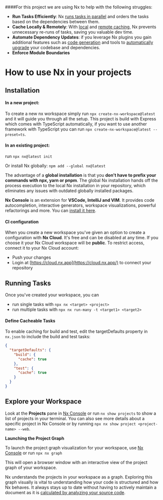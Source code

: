 ####For this project we are using Nx to help with the following struggles:

- **Run Tasks Efficiently**: Nx [runs tasks in parallel](https://nx.dev/features/run-tasks) and orders the tasks based on the dependencies between them.
- **Cache Locally & Remotely**: With [local](https://nx.dev/features/cache-task-results) and [remote caching](https://nx.dev/ci/features/remote-cache), Nx prevents unnecessary re-runs of tasks, saving you valuable dev time.
- **Automate Dependency Updates**: if you leverage Nx plugins you gain additional features such as [code generation](https://nx.dev/features/generate-code) and tools to [automatically upgrade](https://nx.dev/features/automate-updating-dependencies) your codebase and dependencies.
- **Enforce Module Boundaries**

# How to use Nx in your projects

## Installation

#### In a new project:

To create a new nx workspace simply run `npx create-nx-workspace@latest` and it will guide you through all the setup. This project is build with Express which comes with TypeScript automatically, if you want to use another framework with TypeScript you can run `npx create-nx-workspace@latest --preset=ts`.

#### In an existing project:

run `npx nx@latest init`

Or install Nx globally:
`npm add --global nx@latest`

The advantage of a **global installation** is that you **don't have to prefix your commands with npx, yarn or pnpm**. The global Nx installation hands off the process execution to the local Nx installation in your repository, which eliminates any issues with outdated globally installed packages.

**Nx Console** is an extension for **VSCode, IntelliJ and VIM**. It provides code autocompletion, interactive generators, workspace visualizations, powerful refactorings and more. You can [install it here](https://nx.dev/features/integrate-with-editors).

#### CI configuration

When you create a new workspace you've given an option to create a configuration with **Nx Cloud**. It's free and can be disabled at any time.
If you choose it your Nx Cloud workspace will be **public**.
To restrict access, connect it to your Nx Cloud account:

- Push your changes
- Login at [https://cloud.nx.app](https://cloud.nx.app/) to connect your repository

## Running Tasks

Once you've created your workspace, you can

- run single tasks with `npx nx <target> <project>`
- run multiple tasks with `npx nx run-many -t <target1> <target2>`

#### Define Cacheable Tasks

To enable caching for build and test, edit the targetDefaults property in `nx.json` to include the build and test tasks:

```json
{
  "targetDefaults": {
    "build": {
      "cache": true
    },
    "test": {
      "cache": true
    }
  }
}
```

## Explore your Workspace

Look at the **Projects** pane in [Nx Console](https://nx.dev/features/integrate-with-editors) or run `nx show projects` to show a list of projects in your terminal. You can also see more details about a specific project in Nx Console or by running `npx nx show project <project-name> --web`.

**Launching the Project Graph**

To launch the project graph visualization for your workspace, use [Nx Console](https://nx.dev/features/integrate-with-editors) or run `npx nx graph`

This will open a browser window with an interactive view of the project graph of your workspace.

Nx understands the projects in your workspace as a graph. Exploring this graph visually is vital to understanding how your code is structured and how Nx behaves. It always stays up to date without having to actively maintain a document as it is [calculated by analyzing your source code](https://nx.dev/concepts/more-concepts/how-project-graph-is-built#how-the-project-graph-is-built).
